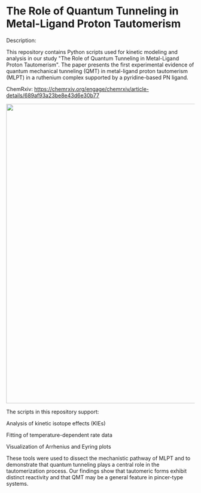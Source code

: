# The Role of Quantum Tunneling in Metal-Ligand Proton Tautomerism

Description:

This repository contains Python scripts used for kinetic modeling and analysis in our study "The Role of Quantum Tunneling in Metal-Ligand Proton Tautomerism". The paper presents the first experimental evidence of quantum mechanical tunneling (QMT) in metal-ligand proton tautomerism (MLPT) in a ruthenium complex supported by a pyridine-based PN ligand.

ChemRxiv: https://chemrxiv.org/engage/chemrxiv/article-details/689af93a23be8e43d6e30b77

<img src="https://github.com/user-attachments/assets/6512e09d-9fa9-4cbc-ae5e-b18285c6c375" width="800">

The scripts in this repository support:

Analysis of kinetic isotope effects (KIEs)

Fitting of temperature-dependent rate data

Visualization of Arrhenius and Eyring plots


These tools were used to dissect the mechanistic pathway of MLPT and to demonstrate that quantum tunneling plays a central role in the tautomerization process. Our findings show that tautomeric forms exhibit distinct reactivity and that QMT may be a general feature in pincer-type systems.
